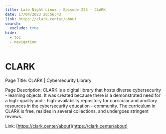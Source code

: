 ```yaml
---
title: Late Night Linux – Episode 225 - CLARK
date: 17/04/2023 20:56:43
link: https://clark.center/about
search:
  exclude: true
hide:
  - toc
  - navigation
---
```


# CLARK

Page Title: CLARK | Cybersecurity Library

Page Description: CLARK is a digital library that hosts diverse cybersecurity -   learning objects. It was created because there is a demonstrated need for a high-quality and -   high-availability repository for curricular and ancillary resources in the cybersecurity education -   community. The curriculum in CLARK is free, resides in several collections, and undergoes stringent reviews. 

Link: [https://clark.center/about](https://clark.center/about)